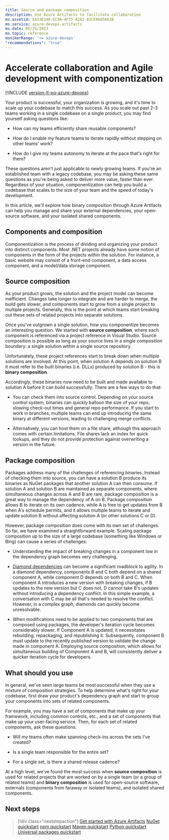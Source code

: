 ```yaml
---
title: Source and package composition
description: Use Azure Artifacts to facilitate collaboration
ms.assetid: EA33E340-EC9A-4F75-A201-82CE9685662B
ms.service: azure-devops-artifacts
ms.date: 05/25/2023
ms.topic: reference
monikerRange: '<= azure-devops'
"recommendations": "true"
---
```


# Accelerate collaboration and Agile development with componentization

[!INCLUDE [version-lt-eq-azure-devops](../includes/version-lt-eq-azure-devops.md)]

Your product is successful, your organization is growing, and it's time to scale up your codebase to match this success. As you scale out past 2-3 teams working in a single codebase on a single product, you may find yourself asking questions like:

- How can my teams efficiently share reusable components?

- How do I enable my feature teams to iterate rapidly without stepping on other teams' work?

- How do I give my teams autonomy to iterate at the pace that's right for them?

These questions aren't just applicable to newly growing teams. If you're an established team with a legacy codebase, you may be asking these same questions as you're being asked to deliver more value, faster than ever. Regardless of your situation, componentization can help you build a codebase that scales to the size of your team and the speed of today's development.

In this article, we'll explore how binary composition through Azure Artifacts can help you manage and share your external dependencies, your open-source software, and your isolated shared components.

## Components and composition

Componentization is the process of dividing and organizing your product into distinct components. Most .NET projects already have some notion of components in the form of the projects within the solution. For instance, a basic website may consist of a front-end component, a data access component, and a model/data storage component.

## Source composition

As your product grows, the solution and the project model can become inefficient. Changes take longer to integrate and are harder to merge, the build gets slower, and components start to grow from a single project to multiple projects. Generally, this is the point at which teams start breaking out these sets of related projects into separate solutions.

Once you've outgrown a single solution, how you componentize becomes an interesting question. We started with **source composition**, where each component is referenced via a project reference in Visual Studio. Source composition is possible as long as your source lives in a single composition boundary: a single solution within a single source repository.

Unfortunately, these project references start to break down when multiple solutions are involved. At this point, when solution A depends on solution B it must refer to the built binaries (i.e. DLLs) produced by solution B - this is **binary composition**.

Accordingly, these binaries now need to be built and made available to solution A before it can build successfully. There are a few ways to do that:

- You can check them into source control. Depending on your source control system, binaries can quickly balloon the size of your repo, slowing check-out times and general repo performance. If you start to work in branches, multiple teams can end up introducing the same binary at different versions, leading to challenging merge conflicts.

- Alternatively, you can host them on a file share, although this approach comes with certain limitations. File shares lack an index for quick lookups, and they do not provide protection against overwriting a version in the future.

## Package composition

Packages address many of the challenges of referencing binaries. Instead of checking them into source, you can have a solution B produce its binaries as NuGet packages that another solution A can then consume. If solution A and solution B are maintained as separate components, where simultaneous changes across A and B are rare, package composition is a great way to manage the dependency of A on B. Package composition allows B to iterate on its own cadence, while A is free to get updates from B when A's schedule permits, and it allows multiple teams to iterate and update solution B without affecting solution A (or other solutions C or D).

However, package composition does come with its own set of challenges. So far, we have examined a straightforward example. Scaling package composition up to the size of a large codebase (something like Windows or Bing) can cause a series of challenges:

- Understanding the impact of breaking changes in a component low in the dependency graph becomes very challenging.

- [Diamond dependencies](/dotnet/standard/library-guidance/dependencies#diamond-dependencies) can become a significant roadblock to agility. In a diamond dependency, components B and C both depend on a shared component A, while component D depends on both B and C. When component A introduces a new version with breaking changes, if B updates to the new version but C does not, D cannot take B's updates without introducing a dependency conflict. In this simple example, a conversation with C may be all that's needed to resolve the conflict. However, in a complex graph, diamonds can quickly become unresolvable.

- When modifications need to be applied to two components that are composed using packages, the developer's iteration cycle becomes considerably slower. If Component A is updated, it necessitates rebuilding, repackaging, and republishing it. Subsequently, component B must update to the recently published version to validate the change made in component A. Employing source composition, which allows for simultaneous building of Component A and B, will consistently deliver a quicker iteration cycle for developers.

## What should you use

In general, we've seen large teams be most successful when they use a mixture of composition strategies. To help determine what's right for your codebase, first draw your product's dependency graph and start to group your components into sets of related components.

For example, you may have a set of components that make up your framework, including common controls, etc., and a set of components that make up your user-facing service.
Then, for each set of related components, ask these questions:

- Will my teams often make spanning check-ins across the sets I've created?

- Is a single team responsible for the entire set?

- For a single set, is there a shared release cadence?

At a high level, we've found the most success when **source composition** is used for related projects that are worked on by a single team (or a group of related teams) and **binary composition** is used for open-source software, externals (components from faraway or isolated teams), and isolated shared components.

## Next steps

> [!div class="nextstepaction"]
> [Get started with Azure Artifacts](start-using-azure-artifacts.md)
> [NuGet quickstart](get-started-nuget.md)
> [npm quickstart](get-started-npm.md)
> [Maven quickstart](get-started-maven.md)
> [Python quickstart](quickstarts/python-packages.md)
> [Universal packages quickstart](quickstarts/universal-packages.md)
